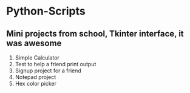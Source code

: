 # Python-Scripts
## Mini projects from school, Tkinter interface, it was awesome

1. Simple Calculator
2. Test to help a friend print output
3. Signup  project for a friend
4. Notepad project
5. Hex color picker
